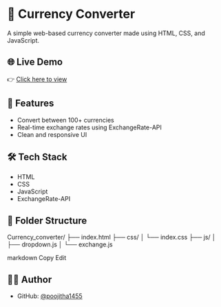 # 💱 Currency Converter

A simple web-based currency converter made using HTML, CSS, and JavaScript.

## 🌐 Live Demo

👉 [Click here to view](https://poojitha1455.github.io/currency-converter/)

## 🚀 Features

- Convert between 100+ currencies
- Real-time exchange rates using ExchangeRate-API
- Clean and responsive UI

## 🛠 Tech Stack

- HTML
- CSS
- JavaScript
- ExchangeRate-API

## 📁 Folder Structure

Currency_converter/
├── index.html
├── css/
│ └── index.css
├── js/
│ ├── dropdown.js
│ └── exchange.js

markdown
Copy
Edit

## 🧑‍💻 Author

- GitHub: [@poojitha1455](https://github.com/poojitha1455)

